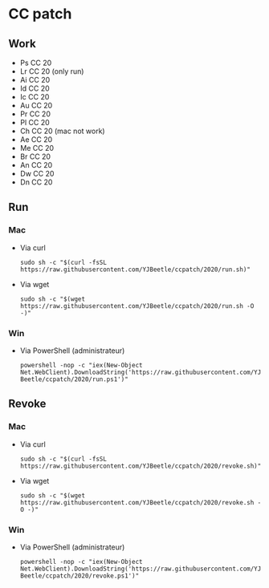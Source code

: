 # CC patch

## Work

*	Ps CC 20
*	Lr CC 20 (only run)
*	Ai CC 20
*	Id CC 20
*	Ic CC 20
*	Au CC 20
*	Pr CC 20
*	Pl CC 20
*	Ch CC 20 (mac not work)
*	Ae CC 20
*	Me CC 20
*	Br CC 20
*	An CC 20
*	Dw CC 20
*	Dn CC 20

## Run

### Mac

*	Via curl

	```sudo sh -c "$(curl -fsSL https://raw.githubusercontent.com/YJBeetle/ccpatch/2020/run.sh)"```

*	Via wget

	```sudo sh -c "$(wget https://raw.githubusercontent.com/YJBeetle/ccpatch/2020/run.sh -O -)"```

### Win

*	Via PowerShell (administrateur)

	```powershell -nop -c "iex(New-Object Net.WebClient).DownloadString('https://raw.githubusercontent.com/YJBeetle/ccpatch/2020/run.ps1')"```

## Revoke

### Mac

*	Via curl

	```sudo sh -c "$(curl -fsSL https://raw.githubusercontent.com/YJBeetle/ccpatch/2020/revoke.sh)"```

*	Via wget

	```sudo sh -c "$(wget https://raw.githubusercontent.com/YJBeetle/ccpatch/2020/revoke.sh -O -)"```

### Win

*	Via PowerShell (administrateur)

	```powershell -nop -c "iex(New-Object Net.WebClient).DownloadString('https://raw.githubusercontent.com/YJBeetle/ccpatch/2020/revoke.ps1')"```
